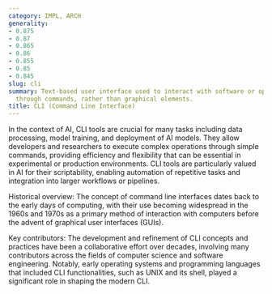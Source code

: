 ```yaml
---
category: IMPL, ARCH
generality:
- 0.875
- 0.87
- 0.865
- 0.86
- 0.855
- 0.85
- 0.845
slug: cli
summary: Text-based user interface used to interact with software or operating systems
  through commands, rather than graphical elements.
title: CLI (Command Line Interface)
---
```


In the context of AI, CLI tools are crucial for many tasks including data processing, model training, and deployment of AI models. They allow developers and researchers to execute complex operations through simple commands, providing efficiency and flexibility that can be essential in experimental or production environments. CLI tools are particularly valued in AI for their scriptability, enabling automation of repetitive tasks and integration into larger workflows or pipelines.

Historical overview: The concept of command line interfaces dates back to the early days of computing, with their use becoming widespread in the 1960s and 1970s as a primary method of interaction with computers before the advent of graphical user interfaces (GUIs).

Key contributors: The development and refinement of CLI concepts and practices have been a collaborative effort over decades, involving many contributors across the fields of computer science and software engineering. Notably, early operating systems and programming languages that included CLI functionalities, such as UNIX and its shell, played a significant role in shaping the modern CLI.